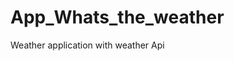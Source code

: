 # App_Whats_the_weather
Weather application with weather  Api   
















































































































































  

















